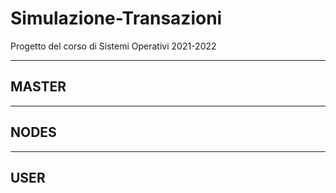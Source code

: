 # Simulazione-Transazioni
Progetto del corso di Sistemi Operativi 2021-2022 


----
## MASTER




----
## NODES



---

## USER